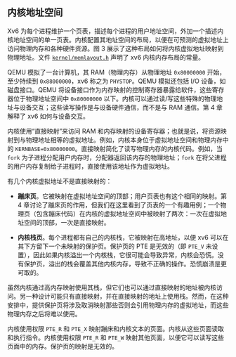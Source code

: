 ## 内核地址空间

Xv6 为每个进程维护一个页表，描述每个进程的用户地址空间，外加一个描述内核地址空间的单一页表。内核配置其地址空间的布局，以便在可预测的虚拟地址上访问物理内存和各种硬件资源。图 3 展示了这种布局如何将内核虚拟地址映射到物理地址。文件 [`kernel/memlayout.h`](../../xv6-riscv/kernel/memlayout.h) 声明了 xv6 内核内存布局的常量。

QEMU 模拟了一台计算机，其 RAM（物理内存）从物理地址 `0x80000000` 开始，至少持续到 `0x88000000`，xv6 称之为 `PHYSTOP`。QEMU 模拟还包括 I/O 设备，如磁盘接口。QEMU 将设备接口作为内存映射的控制寄存器暴露给软件，这些寄存器位于物理地址空间中 `0x80000000` 以下。内核可以通过读/写这些特殊的物理地址与设备交互；这些读写操作是与设备硬件通信，而不是与 RAM 通信。第 4 章解释了 xv6 如何与设备交互。

内核使用“直接映射”来访问 RAM 和内存映射的设备寄存器；也就是说，将资源映射到与物理地址相等的虚拟地址。例如，内核本身位于虚拟地址空间和物理内存中的 `KERNBASE=0x80000000`。直接映射简化了读写物理内存的内核代码。例如，当 `fork` 为子进程分配用户内存时，分配器返回该内存的物理地址；`fork` 在将父进程的用户内存复制给子进程时，直接使用该地址作为虚拟地址。

有几个内核虚拟地址不是直接映射的：

*   **蹦床页**。它被映射在虚拟地址空间的顶部；用户页表也有这个相同的映射。第 4 章讨论了蹦床页的作用，但我们在这里看到了页表的一个有趣用例；一个物理页（包含蹦床代码）在内核的虚拟地址空间中被映射了两次：一次在虚拟地址空间的顶部，一次是直接映射。

*   **内核栈页**。每个进程都有自己的内核栈，它被映射在高地址，以便 xv6 可以在其下方留下一个未映射的保护页。保护页的 PTE 是无效的（即 `PTE_V` 未设置），因此如果内核溢出一个内核栈，它很可能会导致异常，内核会恐慌。没有保护页，溢出的栈会覆盖其他内核内存，导致不正确的操作。恐慌崩溃是更可取的。

虽然内核通过高内存映射使用其栈，但它们也可以通过直接映射的地址被内核访问。另一种设计可能只有直接映射，并在直接映射的地址上使用栈。然而，在这种安排中，提供保护页将涉及取消映射那些否则会引用物理内存的虚拟地址，而这些物理内存之后将难以使用。

内核使用权限 `PTE_R` 和 `PTE_X` 映射蹦床和内核文本的页面。内核从这些页面读取和执行指令。内核使用权限 `PTE_R` 和 `PTE_W` 映射其他页面，以便它可以读写这些页面中的内存。保护页的映射是无效的。